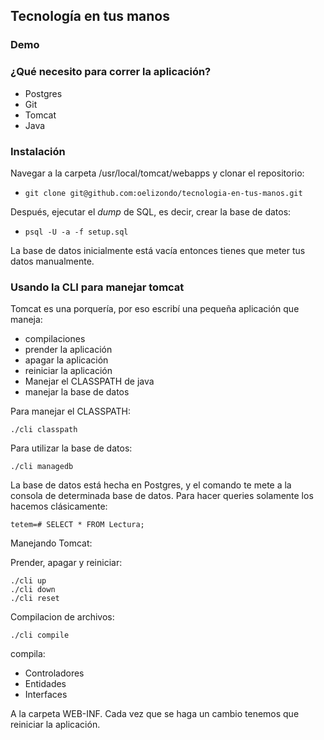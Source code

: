 ## Tecnología en tus manos

### Demo

### ¿Qué necesito para correr la aplicación?
- Postgres
- Git
- Tomcat
- Java

### Instalación
Navegar a la carpeta /usr/local/tomcat/webapps y clonar el repositorio:

- ```git clone git@github.com:oelizondo/tecnologia-en-tus-manos.git```

Después, ejecutar el _dump_ de SQL, es decir, crear la base de datos:

- ```psql -U -a -f setup.sql```

La base de datos inicialmente está vacía entonces tienes que meter tus datos manualmente.

### Usando la CLI para manejar tomcat
Tomcat es una porquería, por eso escribí una pequeña aplicación que maneja:
- compilaciones
- prender la aplicación
- apagar la aplicación
- reiniciar la aplicación
- Manejar el CLASSPATH de java
- manejar la base de datos

Para manejar el CLASSPATH:
```console
./cli classpath
```
Para utilizar la base de datos:
```console
./cli managedb
```

La base de datos está hecha en Postgres, y el comando te mete a la consola de determinada base de datos. Para hacer queries solamente los hacemos clásicamente:

```console
tetem=# SELECT * FROM Lectura;
```

Manejando Tomcat:

Prender, apagar y reiniciar:
```console
./cli up
./cli down
./cli reset
```

Compilacion de archivos:

```console
./cli compile
```
compila:
 - Controladores
 - Entidades
 - Interfaces

A la carpeta WEB-INF. Cada vez que se haga un cambio tenemos que reiniciar la aplicación.
